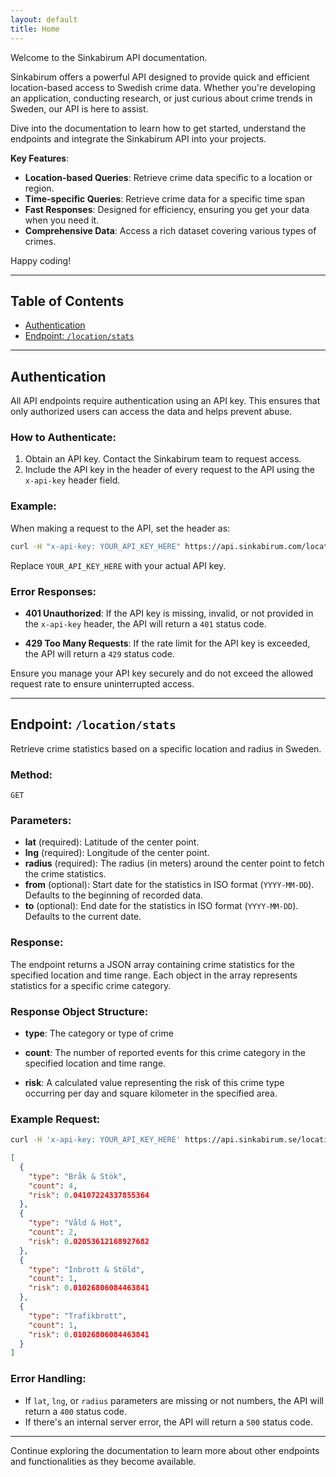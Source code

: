 ```yaml
---
layout: default
title: Home
---
```


Welcome to the Sinkabirum API documentation. 

Sinkabirum offers a powerful API designed to provide quick and efficient location-based
access to Swedish crime data. Whether you're developing an application, conducting research,
or just curious about crime trends in Sweden, our API is here to assist.

Dive into the documentation to learn how to get started, understand the endpoints
and integrate the Sinkabirum API into your projects.


**Key Features**:
- **Location-based Queries**: Retrieve crime data specific to a location or region.
- **Time-specific Queries**: Retrieve crime data for a specific time span
- **Fast Responses**: Designed for efficiency, ensuring you get your data when you need it.
- **Comprehensive Data**: Access a rich dataset covering various types of crimes.

Happy coding!


---


## Table of Contents

- [Authentication](#authentication)
- [Endpoint: `/location/stats`](#endpoint-locationstats)


---


## Authentication

All API endpoints require authentication using an API key. This ensures that only authorized users can access the data and helps prevent abuse.

### How to Authenticate:

1. Obtain an API key. Contact the Sinkabirum team to request access.
2. Include the API key in the header of every request to the API using the `x-api-key` header field.

### Example:

When making a request to the API, set the header as:

```bash
curl -H "x-api-key: YOUR_API_KEY_HERE" https://api.sinkabirum.com/location/stats?lat=59.3293&lng=18.0686&radius=1000
```

Replace `YOUR_API_KEY_HERE` with your actual API key.

### Error Responses:

- **401 Unauthorized**: If the API key is missing, invalid, or not provided in the `x-api-key` header, the API will return a `401` status code.
  
- **429 Too Many Requests**: If the rate limit for the API key is exceeded, the API will return a `429` status code.

Ensure you manage your API key securely and do not exceed the allowed request rate to ensure uninterrupted access.


---


## Endpoint: `/location/stats`

Retrieve crime statistics based on a specific location and radius in Sweden.

### Method:

`GET`

### Parameters:

- **lat** (required): Latitude of the center point.
- **lng** (required): Longitude of the center point.
- **radius** (required): The radius (in meters) around the center point to fetch the crime statistics.
- **from** (optional): Start date for the statistics in ISO format (`YYYY-MM-DD`). Defaults to the beginning of recorded data.
- **to** (optional): End date for the statistics in ISO format (`YYYY-MM-DD`). Defaults to the current date.

### Response:

The endpoint returns a JSON array containing crime statistics for the specified location and time range. Each object in the array represents statistics for a specific crime category.

### Response Object Structure:

- **type**: The category or type of crime
  
- **count**: The number of reported events for this crime category in the specified location and time range.

- **risk**: A calculated value representing the risk of this crime type occurring per day and square kilometer in the specified area.

### Example Request:

```bash
curl -H 'x-api-key: YOUR_API_KEY_HERE' https://api.sinkabirum.se/location/stats\?lat\=59.325102\&lng\=18.071411\&radius\=1000\&from\=2020-12-01\&to\=2020-12-31
```

```json
[
  {
    "type": "Bråk & Stök",
    "count": 4,
    "risk": 0.04107224337855364
  },
  {
    "type": "Våld & Hot",
    "count": 2,
    "risk": 0.02053612168927682
  },
  {
    "type": "Inbrott & Stöld",
    "count": 1,
    "risk": 0.01026806084463841
  },
  {
    "type": "Trafikbrott",
    "count": 1,
    "risk": 0.01026806084463841
  }
]
```

### Error Handling:

- If `lat`, `lng`, or `radius` parameters are missing or not numbers, the API will return a `400` status code.
- If there's an internal server error, the API will return a `500` status code.


---


Continue exploring the documentation to learn more about other endpoints and functionalities as they become available.

